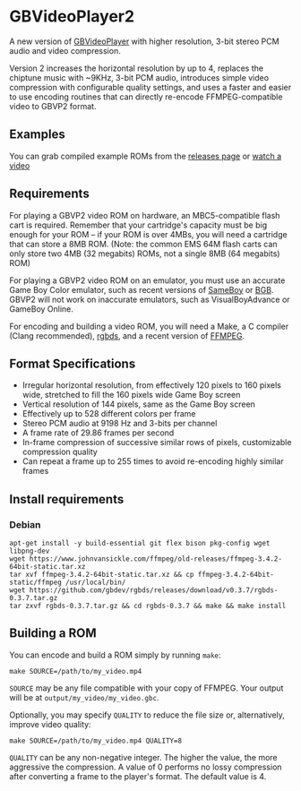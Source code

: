 # GBVideoPlayer2
A new version of [GBVideoPlayer](https://github.com/LIJI32/GBVideoPlayer) with higher resolution, 3-bit stereo PCM audio and video compression.

Version 2 increases the horizontal resolution by up to 4, replaces the chiptune music with ~9KHz, 3-bit PCM audio, introduces simple video compression with configurable quality settings, and uses a faster and easier to use encoding routines that can directly re-encode FFMPEG-compatible video to GBVP2 format.

## Examples

You can grab compiled example ROMs from the [releases page](https://github.com/LIJI32/GBVideoPlayer2/releases) or [watch a video](https://youtu.be/iDd_aqpLf5Q)

## Requirements

For playing a GBVP2 video ROM on hardware, an MBC5-compatible flash cart is required. Remember that your cartridge's capacity must be big enough for your ROM – if your ROM is over 4MBs, you will need a cartridge that can store a 8MB ROM. (Note: the common EMS 64M flash carts can only store two 4MB (32 megabits) ROMs, not a single 8MB (64 megabits) ROM)

For playing a GBVP2 video ROM on an emulator, you must use an accurate Game Boy Color emulator, such as recent versions of [SameBoy](https://sameboy.github.io) or [BGB](http://bgb.bircd.org). GBVP2 will not work on inaccurate emulators, such as VisualBoyAdvance or GameBoy Online.

For encoding and building a video ROM, you will need a Make, a C compiler (Clang recommended), [rgbds](https://github.com/rednex/rgbds/releases/), and a recent version of [FFMPEG](http://ffmpeg.org/).

## Format Specifications

* Irregular horizontal resolution, from effectively 120 pixels to 160 pixels wide, stretched to fill the 160 pixels wide Game Boy screen
* Vertical resolution of 144 pixels, same as the Game Boy screen
* Effectively up to 528 different colors per frame
* Stereo PCM audio at 9198 Hz and 3-bits per channel
* A frame rate of 29.86 frames per second
* In-frame compression of successive similar rows of pixels, customizable compression quality
* Can repeat a frame up to 255 times to avoid re-encoding highly similar frames

## Install requirements
### Debian
```
apt-get install -y build-essential git flex bison pkg-config wget libpng-dev
wget https://www.johnvansickle.com/ffmpeg/old-releases/ffmpeg-3.4.2-64bit-static.tar.xz
tar xvf ffmpeg-3.4.2-64bit-static.tar.xz && cp ffmpeg-3.4.2-64bit-static/ffmpeg /usr/local/bin/
wget https://github.com/gbdev/rgbds/releases/download/v0.3.7/rgbds-0.3.7.tar.gz
tar zxvf rgbds-0.3.7.tar.gz && cd rgbds-0.3.7 && make && make install
```


## Building a ROM

You can encode and build a ROM simply by running `make`:

```
make SOURCE=/path/to/my_video.mp4
```

`SOURCE` may be any file compatible with your copy of FFMPEG. Your output will be at `output/my_video/my_video.gbc`.

Optionally, you may specify `QUALITY` to reduce the file size or, alternatively, improve video quality:

```
make SOURCE=/path/to/my_video.mp4 QUALITY=8
```

`QUALITY` can be any non-negative integer. The higher the value, the more aggressive the compression. A value of 0 performs no lossy compression after converting a frame to the player's format. The default value is 4.
